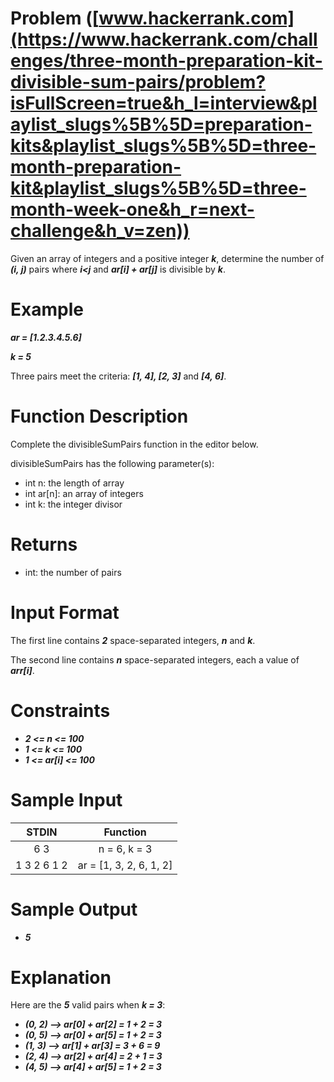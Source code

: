 

# Problem ([www.hackerrank.com](https://www.hackerrank.com/challenges/three-month-preparation-kit-divisible-sum-pairs/problem?isFullScreen=true&h_l=interview&playlist_slugs%5B%5D=preparation-kits&playlist_slugs%5B%5D=three-month-preparation-kit&playlist_slugs%5B%5D=three-month-week-one&h_r=next-challenge&h_v=zen))

Given an array of integers and a positive integer ***k***, determine the number of  ***(i, j)*** pairs where  ***i<j*** and ***ar[i] + ar[j]*** is divisible by ***k***.

# Example
***ar = [1.2.3.4.5.6]***

***k = 5***

Three pairs meet the criteria: ***[1, 4], [2, 3]*** and ***[4, 6]***.

# Function Description

Complete the divisibleSumPairs function in the editor below.

divisibleSumPairs has the following parameter(s):

- int n: the length of array 
- int ar[n]: an array of integers
- int k: the integer divisor

# Returns
- int: the number of pairs

# Input Format

The first line contains ***2*** space-separated integers, ***n*** and ***k***.

The second line contains ***n*** space-separated integers, each a value of ***arr[i]***.

# Constraints

- ***2 <= n <= 100***
- ***1 <= k <= 100***
- ***1 <= ar[i] <= 100***
  
# Sample Input

| STDIN       | Function                |
|   :----:    | :----:                  |
| 6 3         | n = 6, k = 3            |
| 1 3 2 6 1 2 | ar = [1, 3, 2, 6, 1, 2] |

# Sample Output

- ***5***

# Explanation

Here are the ***5*** valid pairs when ***k = 3***:

- ***(0, 2) --> ar[0] + ar[2] = 1 + 2 = 3***
- ***(0, 5) --> ar[0] + ar[5] = 1 + 2 = 3***
- ***(1, 3) --> ar[1] + ar[3] = 3 + 6 = 9***
- ***(2, 4) --> ar[2] + ar[4] = 2 + 1 = 3***
- ***(4, 5) --> ar[4] + ar[5] = 1 + 2 = 3***
